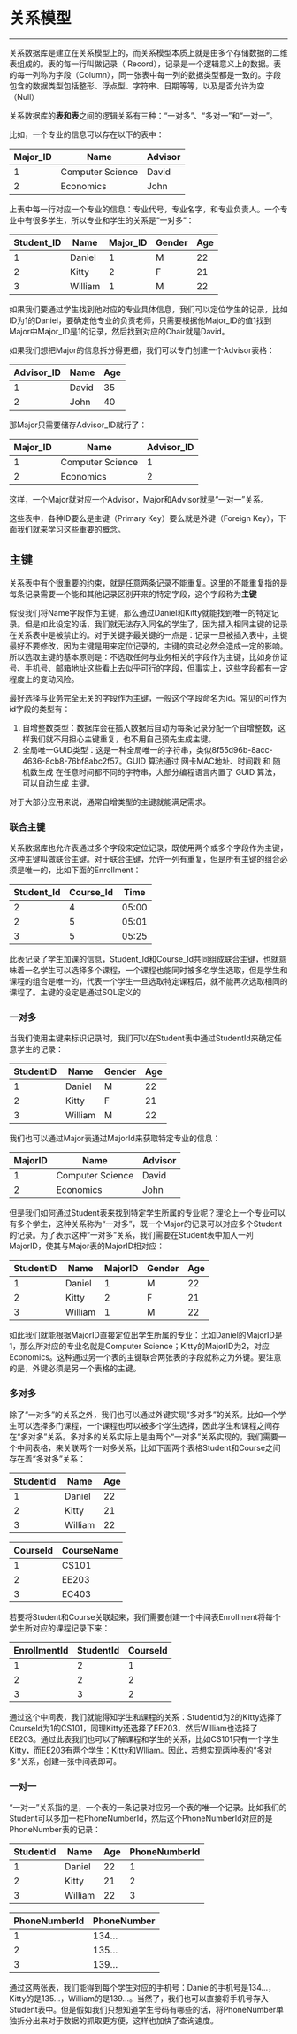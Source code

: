 # 关系模型

------

关系数据库是建立在关系模型上的，而关系模型本质上就是由多个存储数据的二维表组成的。表的每一行叫做记录（ Record），记录是一个逻辑意义上的数据。表的每一列称为字段（Column），同一张表中每一列的数据类型都是一致的。字段包含的数据类型包括整形、浮点型、字符串、日期等等，以及是否允许为空（Null）

关系数据库的**表和表**之间的逻辑关系有三种：“一对多”、“多对一”和“一对一”。

比如，一个专业的信息可以存在以下的表中：

| Major_ID | Name             | Advisor |
| -------- | ---------------- | ------- |
| 1        | Computer Science | David   |
| 2        | Economics        | John    |

上表中每一行对应一个专业的信息：专业代号，专业名字，和专业负责人。一个专业中有很多学生，所以专业和学生的关系是“一对多”：

| Student_ID | Name    | Major_ID | Gender | Age  |
| ---------- | ------- | -------- | ------ | ---- |
| 1          | Daniel  | 1        | M      | 22   |
| 2          | Kitty   | 2        | F      | 21   |
| 3          | William | 1        | M      | 22   |

如果我们要通过学生找到他对应的专业具体信息，我们可以定位学生的记录，比如ID为1的Daniel，要确定他专业的负责老师，只需要根据他Major_ID的值1找到Major中Major_ID是1的记录，然后找到对应的Chair就是David。

如果我们想把Major的信息拆分得更细，我们可以专门创建一个Advisor表格：

| Advisor_ID | Name  | Age  |
| ---------- | ----- | ---- |
| 1          | David | 35   |
| 2          | John  | 40   |

那Major只需要储存Advisor_ID就行了：

| Major_ID | Name             | Advisor_ID |
| -------- | ---------------- | ---------- |
| 1        | Computer Science | 1          |
| 2        | Economics        | 2          |

这样，一个Major就对应一个Advisor，Major和Advisor就是“一对一”关系。

这些表中，各种ID要么是主键（Primary Key）要么就是外键（Foreign Key），下面我们就来学习这些重要的概念。

## 主键

关系表中有个很重要的约束，就是任意两条记录不能重复。这里的不能重复指的是每条记录需要一个能和其他记录区别开来的特定字段，这个字段称为**主键**

假设我们将Name字段作为主键，那么通过Daniel和Kitty就能找到唯一的特定记录。但是如此设定的话，我们就无法存入同名的学生了，因为插入相同主键的记录在关系表中是被禁止的。对于关键字最关键的一点是：记录一旦被插入表中，主键最好不要修改，因为主键是用来定位记录的，主键的变动必然会造成一定的影响。所以选取主键的基本原则是：不选取任何与业务相关的字段作为主键，比如身份证号、手机号、邮箱地址这些看上去似乎可行的字段，但事实上，这些字段都有一定程度上的变动风险。

最好选择与业务完全无关的字段作为主键，一般这个字段命名为id。常见的可作为id字段的类型有：

1. 自增整数类型：数据库会在插入数据后自动为每条记录分配一个自增整数，这样我们就不用担心主键重复，也不用自己预先生成主键。
2. 全局唯一GUID类型：这是一种全局唯一的字符串，类似8f55d96b-8acc-4636-8cb8-76bf8abc2f57。GUID 算法通过 网卡MAC地址、时间戳 和 随机数生成 在任意时间都不同的字符串，大部分编程语言内置了 GUID 算法，可以自动生成 主键。

对于大部分应用来说，通常自增类型的主键就能满足需求。

### 联合主键

关系数据库也允许表通过多个字段来定位记录，既使用两个或多个字段作为主键，这种主键叫做联合主键。对于联合主键，允许一列有重复，但是所有主键的组合必须是唯一的，比如下面的Enrollment：

| Student_Id | Course_Id | Time  |
| ---------- | --------- | ----- |
| 2          | 4         | 05:00 |
| 2          | 5         | 05:01 |
| 3          | 5         | 05:25 |

此表记录了学生加课的信息，Student_Id和Course_Id共同组成联合主键，也就意味着一名学生可以选择多个课程，一个课程也能同时被多名学生选取，但是学生和课程的组合是唯一的，代表一个学生一旦选取特定课程后，就不能再次选取相同的课程了。主键的设定是通过SQL定义的

### 一对多

当我们使用主键来标识记录时，我们可以在Student表中通过StudentId来确定任意学生的记录：

| StudentID | Name    | Gender | Age  |
| --------- | ------- | ------ | ---- |
| 1         | Daniel  | M      | 22   |
| 2         | Kitty   | F      | 21   |
| 3         | William | M      | 22   |

我们也可以通过Major表通过MajorId来获取特定专业的信息：

| MajorID | Name             | Advisor |
| ------- | ---------------- | ------- |
| 1       | Computer Science | David   |
| 2       | Economics        | John    |

但是我们如何通过Student表来找到特定学生所属的专业呢？理论上一个专业可以有多个学生，这种关系称为“一对多”，既一个Major的记录可以对应多个Student的记录。为了表示这种“一对多”关系，我们需要在Student表中加入一列MajorID，使其与Major表的MajorID相对应：

| StudentID | Name    | MajorID | Gender | Age  |
| --------- | ------- | ------- | ------ | ---- |
| 1         | Daniel  | 1       | M      | 22   |
| 2         | Kitty   | 2       | F      | 21   |
| 3         | William | 1       | M      | 22   |

如此我们就能根据MajorID直接定位出学生所属的专业：比如Daniel的MajorID是1，那么所对应的专业名就是Computer Science；Kitty的MajorID为2，对应Economics。这种通过另一个表的主键联合两张表的字段就称之为外键。要注意的是，外键必须是另一个表格的主键。

### 多对多

除了“一对多”的关系之外，我们也可以通过外键实现“多对多”的关系。比如一个学生可以选择多门课程，一个课程也可以被多个学生选择，因此学生和课程之间存在“多对多”关系。多对多的关系实际上是由两个“一对多”关系实现的，我们需要一个中间表格，来关联两个一对多关系，比如下面两个表格Student和Course之间存在着“多对多”关系：

| StudentId | Name    | Age  |
| --------- | ------- | ---- |
| 1         | Daniel  | 22   |
| 2         | Kitty   | 21   |
| 3         | William | 22   |

| CourseId | CourseName |
| -------- | ---------- |
| 1        | CS101      |
| 2        | EE203      |
| 3        | EC403      |

若要将Student和Course关联起来，我们需要创建一个中间表Enrollment将每个学生所对应的课程记录下来：

| EnrollmentId | StudentId | CourseId |
| ------------ | --------- | -------- |
| 1            | 2         | 1        |
| 2            | 2         | 2        |
| 3            | 3         | 2        |

通过这个中间表，我们就能得知学生和课程的关系：StudentId为2的Kitty选择了CourseId为1的CS101，同理Kitty还选择了EE203，然后William也选择了EE203。通过此表我们也可以了解课程和学生的关系，比如CS101只有一个学生Kitty，而EE203有两个学生：Kitty和Wlliam。因此，若想实现两种表的“多对多”关系，创建一张中间表即可。



### 一对一

“一对一”关系指的是，一个表的一条记录对应另一个表的唯一个记录。比如我们的Student可以多加一栏PhoneNumberId，然后这个PhoneNumberId对应的是PhoneNumber表的记录：

| StudentId | Name    | Age  | PhoneNumberId |
| --------- | ------- | ---- | ------------- |
| 1         | Daniel  | 22   | 1             |
| 2         | Kitty   | 21   | 2             |
| 3         | William | 22   | 3             |

| PhoneNumberId | PhoneNumber |
| ------------- | ----------- |
| 1             | 134…        |
| 2             | 135…        |
| 3             | 139…        |

通过这两张表，我们能得到每个学生对应的手机号：Daniel的手机号是134…，Kitty的是135…，William的是139…。当然了，我们也可以直接将手机号存入Student表中。但是假如我们只想知道学生号码有哪些的话，将PhoneNumber单独拆分出来对于数据的抓取更方便，这样也加快了查询速度。
